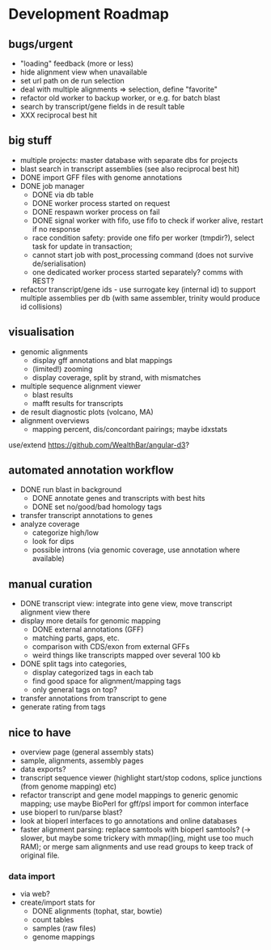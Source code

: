 # Development Roadmap 

## bugs/urgent

- "loading" feedback (more or less)
- hide alignment view when unavailable
- set url path on de run selection
- deal with multiple alignments => selection, define "favorite"
- refactor old worker to backup worker, or e.g. for batch blast
- search by transcript/gene fields in de result table
- XXX reciprocal best hit

## big stuff

- multiple projects: master database with separate dbs for projects
- blast search in transcript assemblies (see also reciprocal best hit)
- DONE import GFF files with genome annotations
- DONE job manager
  * DONE via db table
  * DONE worker process started on request
  * DONE respawn worker process on fail
  * DONE signal worker with fifo, use fifo to check if worker alive, restart if no response
  * race condition safety: provide one fifo per worker (tmpdir?), select task for update in transaction; 
  * cannot start job with post_processing command (does not survive de/serialisation)
  * one dedicated worker process started separately? comms with REST?
- refactor transcript/gene ids - use surrogate key (internal id) to support multiple assemblies per db (with same assembler, trinity would produce id collisions)

## visualisation

- genomic alignments
  - display gff annotations and blat mappings
  - (limited!) zooming
  - display coverage, split by strand, with mismatches
- multiple sequence alignment viewer
  - blast results
  - mafft results for transcripts
- de result diagnostic plots (volcano, MA)
- alignment overviews
  * mapping percent, dis/concordant pairings; maybe idxstats

use/extend https://github.com/WealthBar/angular-d3?

## automated annotation workflow

- DONE run blast in background
  * DONE annotate genes and transcripts with best hits
  * DONE set no/good/bad homology tags
- transfer transcript annotations to genes
- analyze coverage
  * categorize high/low
  * look for dips
  * possible introns (via genomic coverage, use annotation where available)

## manual curation

- DONE transcript view: integrate into gene view, move transcript alignment view there
- display more details for genomic mapping
  - DONE external annotations (GFF)
  - matching parts, gaps, etc.
  - comparison with CDS/exon from external GFFs
  - weird things like transcripts mapped over several 100 kb
- DONE split tags into categories, 
  - display categorized tags in each tab
  - find good space for alignment/mapping tags
  - only general tags on top?
- transfer annotations from transcript to gene
- generate rating from tags

## nice to have

- overview page (general assembly stats)
- sample, alignments, assembly pages
- data exports?
- transcript sequence viewer (highlight start/stop codons, splice junctions (from genome mapping) etc)
- refactor transcript and gene model mappings to generic genomic mapping; use maybe BioPerl for gff/psl import for common interface
- use bioperl to run/parse blast?
- look at bioperl interfaces to go annotations and online databases
- faster alignment parsing: replace samtools with bioperl samtools? (-> slower, but maybe some trickery with mmap()ing, might use too much RAM); or merge sam alignments and use read groups to keep track of original file.

### data import

- via web?
- create/import stats for 
  - DONE alignments (tophat, star, bowtie)
  - count tables
  - samples (raw files)
  - genome mappings
